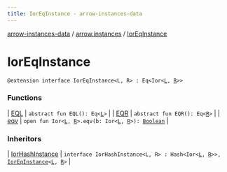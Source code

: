 ```yaml
---
title: IorEqInstance - arrow-instances-data
---
```


[arrow-instances-data](../../index.html) / [arrow.instances](../index.html) / [IorEqInstance](./index.html)

# IorEqInstance

`@extension interface IorEqInstance<L, R> : Eq<Ior<`[`L`](index.html#L)`, `[`R`](index.html#R)`>>`

### Functions

| [EQL](-e-q-l.html) | `abstract fun EQL(): Eq<`[`L`](index.html#L)`>` |
| [EQR](-e-q-r.html) | `abstract fun EQR(): Eq<`[`R`](index.html#R)`>` |
| [eqv](eqv.html) | `open fun Ior<`[`L`](index.html#L)`, `[`R`](index.html#R)`>.eqv(b: Ior<`[`L`](index.html#L)`, `[`R`](index.html#R)`>): `[`Boolean`](https://kotlinlang.org/api/latest/jvm/stdlib/kotlin/-boolean/index.html) |

### Inheritors

| [IorHashInstance](../-ior-hash-instance/index.html) | `interface IorHashInstance<L, R> : Hash<Ior<`[`L`](../-ior-hash-instance/index.html#L)`, `[`R`](../-ior-hash-instance/index.html#R)`>>, `[`IorEqInstance`](./index.html)`<`[`L`](../-ior-hash-instance/index.html#L)`, `[`R`](../-ior-hash-instance/index.html#R)`>` |

